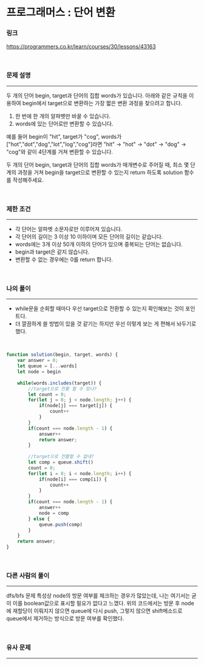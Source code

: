 프로그래머스 : 단어 변환
===
### 링크
https://programmers.co.kr/learn/courses/30/lessons/43163

<br>

### 문제 설명
---
두 개의 단어 begin, target과 단어의 집합 words가 있습니다. 아래와 같은 규칙을 이용하여 begin에서 target으로 변환하는 가장 짧은 변환 과정을 찾으려고 합니다.

1. 한 번에 한 개의 알파벳만 바꿀 수 있습니다.
2. words에 있는 단어로만 변환할 수 있습니다.

예를 들어 begin이 "hit", target가 "cog", words가 ["hot","dot","dog","lot","log","cog"]라면 "hit" -> "hot" -> "dot" -> "dog" -> "cog"와 같이 4단계를 거쳐 변환할 수 있습니다.

두 개의 단어 begin, target과 단어의 집합 words가 매개변수로 주어질 때, 최소 몇 단계의 과정을 거쳐 begin을 target으로 변환할 수 있는지 return 하도록 solution 함수를 작성해주세요.


<br>

### 제한 조건
---
- 각 단어는 알파벳 소문자로만 이루어져 있습니다.
- 각 단어의 길이는 3 이상 10 이하이며 모든 단어의 길이는 같습니다.
- words에는 3개 이상 50개 이하의 단어가 있으며 중복되는 단어는 없습니다.
- begin과 target은 같지 않습니다.
- 변환할 수 없는 경우에는 0를 return 합니다.
<br>


### 나의 풀이
---
- while문을 순회할 때마다 우선 target으로 전환할 수 있는지 확인해보는 것이 포인트다.
- 더 깔끔하게 쓸 방법이 있을 것 같기는 하지만 우선 이렇게 보는 게 편해서 놔두기로 했다.
<br>

```js
function solution(begin, target, words) {
    var answer = 0;
    let queue = [...words]
    let node = begin
    
    while(words.includes(target)) {
        //target으로 전활 할 수 있나?
        let count = 0;
        for(let j = 0; j < node.length; j++) {
            if(node[j] === target[j]) {
                count++
            }
        }
        if(count === node.length - 1) {
            answer++
            return answer;
        }
        
        //target으로 전활할 수 없네?
        let comp = queue.shift()
        count = 0;
        for(let i = 0; i < node.length; i++) {
            if(node[i] === comp[i]) {
                count++
            }
        }
        if(count === node.length - 1) {
            answer++
            node = comp
        } else {
            queue.push(comp)
        }
    }
    return answer;
}
```
<br>

### 다른 사람의 풀이
---
dfs/bfs 문제 특성상 node의 방문 여부를 체크하는 경우가 많았는데, 나는 여기서는 굳이 이를 boolean값으로 표시할 필요가 없다고 느꼈다. 위의 코드에서는 방문 후 node에 재할당이 이뤄지지 않으면 queue에 다시 push, 그렇지 않으면 shift메소드로 queue에서 제거하는 방식으로 방문 여부를 확인했다.

<br>

### 유사 문제
---

<br>
